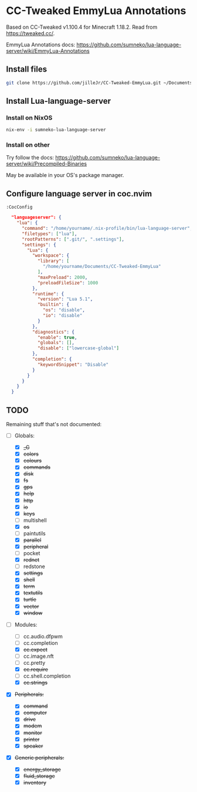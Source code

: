 # CC-Tweaked EmmyLua Annotations

Based on CC-Tweaked v1.100.4 for Minecraft 1.18.2.
Read from <https://tweaked.cc/>.

EmmyLua Annotations docs: <https://github.com/sumneko/lua-language-server/wiki/EmmyLua-Annotations>

## Install files

```sh
git clone https://github.com/jilleJr/CC-Tweaked-EmmyLua.git ~/Documents/CC-Tweaked-EmmyLua
```

## Install Lua-language-server

### Install on NixOS

```sh
nix-env -i sumneko-lua-language-server
```

### Install on other

Try follow the docs: <https://github.com/sumneko/lua-language-server/wiki/Precompiled-Binaries>

May be available in your OS's package manager.

## Configure language server in coc.nvim

```vim
:CocConfig
```

```json
  "languageserver": {
    "lua": {
      "command": "/home/yourname/.nix-profile/bin/lua-language-server",
      "filetypes": ["lua"],
      "rootPatterns": [".git/", ".settings"],
      "settings": {
        "Lua": {
          "workspace": {
            "library": [
              "/home/yourname/Documents/CC-Tweaked-EmmyLua"
            ],
            "maxPreload": 2000,
            "preloadFileSize": 1000
          },
          "runtime": {
            "version": "Lua 5.1",
            "builtin": {
              "os": "disable",
              "io": "disable"
            }
          },
          "diagnostics": {
            "enable": true,
            "globals": [],
            "disable": ["lowercase-global"]
          },
          "completion": {
            "keywordSnippet": "Disable"
          }
        }
      }
    }
  }
```

## TODO

Remaining stuff that's not documented:

- [ ] Globals:

  - [x] ~~\_G~~
  - [x] ~~colors~~
  - [x] ~~colours~~
  - [x] ~~commands~~
  - [x] ~~disk~~
  - [x] ~~fs~~
  - [x] ~~gps~~
  - [x] ~~help~~
  - [x] ~~http~~
  - [x] ~~io~~
  - [x] ~~keys~~
  - [ ] multishell
  - [x] ~~os~~
  - [ ] paintutils
  - [x] ~~parallel~~
  - [x] ~~peripheral~~
  - [ ] pocket
  - [x] ~~rednet~~
  - [ ] redstone
  - [x] ~~settings~~
  - [x] ~~shell~~
  - [x] ~~term~~
  - [x] ~~textutils~~
  - [x] ~~turtle~~
  - [x] ~~vector~~
  - [x] ~~window~~

- [ ] Modules:

  - [ ] cc.audio.dfpwm
  - [ ] cc.completion
  - [x] ~~cc.expect~~
  - [ ] cc.image.nft
  - [ ] cc.pretty
  - [x] ~~cc.require~~
  - [ ] cc.shell.completion
  - [x] ~~cc.strings~~

- [x] ~~Peripherals:~~

  - [x] ~~command~~
  - [x] ~~computer~~
  - [x] ~~drive~~
  - [x] ~~modem~~
  - [x] ~~monitor~~
  - [x] ~~printer~~
  - [x] ~~speaker~~

- [x] ~~Generic peripherals:~~

  - [x] ~~energy\_storage~~
  - [x] ~~fluid\_storage~~
  - [x] ~~inventory~~
